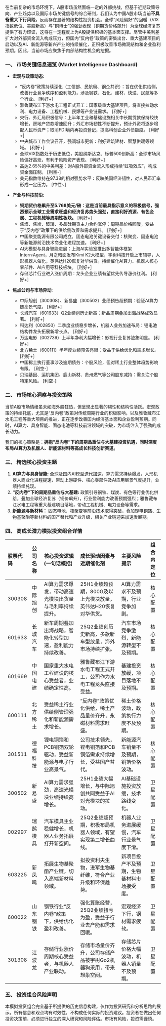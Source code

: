 在当前复杂的市场环境下，A股市场虽然面临一定的外部挑战，但基于近期政策导向、产业趋势以及国际市场关键信号的综合研判，我们认为中国A股市场当前**不具备重大下行风险**，反而存在显著的结构性投资机会。全球“风险偏好”的回暖（VIX指数低位、美股新高）与“铜博士”的强劲表现（铜期货价格飙升）为全球经济复苏提供了有力印证，这将在一定程度上为A股提供积极的基本面支撑。尽管中美利差扩大对外部资金流入构成压力，但国内“反内卷”政策的密集出台、重大基建项目的启动以及AI、新能源等新兴产业的持续催化，正积极改善市场微观结构和企业盈利预期。因此，当前市场应聚焦于内部结构性机会的挖掘。

### 一、 市场关键信息速览 (Market Intelligence Dashboard)

*   **宏观与政策动态:**
    *   “反内卷”政策持续深化（工信部、民航局、钢企共识）：旨在优化供给侧，改善行业竞争秩序和盈利能力，涉及钢铁、石化、建材、快递、民航等多个行业。 [利好+]
    *   雅鲁藏布江下游水电工程正式开工：国家级重大基建项目，将直接拉动水利、电力设备、工程机械、民爆等产业链需求。 [利好+]
    *   央行、外汇局积极信号：上半年工业和基础设施相关中长期贷款保持较快增长，房地产贷款增速回升；外汇市场韧性不断提升，预计外资将逐步增配人民币资产；取消FDI境内再投资登记，提高科创企业外债额度。 [利好+]
    *   中央城市工作会议召开，强调城市更新：利好建筑建材、智慧供暖等领域。 [利好+]
    *   全球VIX指数处于历史低位，美股纳斯达克、标普500创新高：全球市场风险偏好高涨，有利于风险资产表现。 [利好+]
    *   高达2.65%的中美利差：对A股外部资金流入形成持续“虹吸效应”，构成资金面压制。 [利空-]
    *   美元指数维持在97.38的相对强势水平：反映美国经济韧性，对人民币汇率形成一定压力。 [中性~]

*   **产业与科技前沿:**
    *   **铜期货价格飙升至5.768美元/磅：这是当前最具指示意义的积极信号，强烈预示全球工业需求旺盛和经济复苏势头强劲，直接利好资源、有色金属、工程机械等周期性板块。** [利好+]
    *   焦煤、焦炭、玻璃、多晶硅期货主力合约涨停：周期品价格回暖，受益于“反内卷”政策下的供给侧改善和需求提升。 [利好+]
    *   中国聚变能源有限公司成立，固态电池关键设备交付：核聚变、固态电池等新能源前沿技术商业化进程加速。 [利好+]
    *   AI大模型与具身智能进展：上海AI实验室推出多智能体框架Intern·Agent，月之暗面发布Kimi K2大模型，宇树科技开启上市辅导，人形机器人催化，英伟达H20恢复对华供货。持续催化AI算力、机器人核心零部件、AI应用等科技板块。 [利好+]
    *   存储芯片行业进入涨价周期：龙头企业业绩有望优先传导涨价红利。 [利好+]

*   **焦点公司与市场异动:**
    *   中际旭创（300308）、新易盛（300502）业绩预告超预期：验证AI算力链高景气度。 [利好+]
    *   长城汽车（601633）Q2业绩创历史新高：新品周期叠加出海战略成效显著。 [利好+]
    *   科达利（002850）二季度业绩稳步增长，机器人业务加速布局：锂电池结构件龙头拓展新增长点。 [利好+]
    *   万达电影（002739）上半年净利大幅增长：影视行业复苏迹象明显。 [利好+]
    *   北方稀土（600111）半年度业绩预告亮眼：受益于供给优化和需求增长。 [利好+]
    *   中国稀土执行董事涉及逾期债务：个股风险，但对稀土行业整体趋势影响有限。 [利空-]
    *   贝瑞基因、运机集团、鹿山新材、贵州燃气等公司股东减持：需关注个股特定风险。 [利空-]

### 二、 市场核心洞察与投资策略

当前A股市场情绪虽未如海外般狂热，但呈现出显著的韧性和结构性活跃。宏观政策的持续托底，尤其是“反内卷”政策对传统周期行业的积极影响，以及雅鲁藏布江水电工程等重大项目的推进，正在逐步改善国内经济基本面和企业盈利预期。同时，AI算力、具身智能、固态电池等科技前沿领域的突破，为市场注入了强劲的成长动力。

我们的核心策略是：**拥抱“反内卷”下的周期品重估与大基建投资机遇，同时深度布局AI算力及机器人、新能源材料等高成长科技创新赛道。**

### 三、 精选核心投资主题

1.  **AI算力与具身智能:** 全球及国内AI模型迭代加速，算力需求持续爆发，人形机器人商业化进程提速，带动上游硬件、核心零部件及AI应用层景气度提升，业绩持续兑现。
2.  **“反内卷”下的周期品重估与大基建:** 政策引导钢铁、煤炭、有色等行业优化供给，叠加全球经济复苏（铜价飙升），行业盈利能力改善预期强烈；雅鲁藏布江水电工程等重大基建项目落地，带动工程机械、电力设备等需求。
3.  **新能源与新材料：** 固态电池、核聚变等前沿技术取得突破，叠加锂电铜箔、生物基聚酯等新材料的国产替代和产业升级，相关产业链迎来加速发展期。

### 四、 高成长潜力模拟投资组合详情

| 股票代码 | 公司名称 | 核心投资逻辑 (一句话概括) | 成长驱动因素与近期催化剂 | 主要风险提示 | 组合内定位 |
| :--- | :--- | :--- | :--- | :--- | :--- |
| 300308 | 中际旭创 | AI算力需求爆发，带动高速光模块出货量与毛利率持续提升。 | 25H1业绩超预期，800G及以上光模块放量，英伟达H20恢复对华供货。 | AI算力需求不及预期，行业竞争加剧。 | 核心配置 |
| 601633 | 长城汽车 | 新车周期叠加出海战略，智能化转型加速，盈利能力持续改善。 | 25Q2业绩创历史新高，多款新车型放量，海外市场持续扩张。 | 汽车市场竞争激烈，新能源转型不及预期。 | 核心配置 |
| 601669 | 中国电建 | 国家重大水电工程建设的核心受益者，业绩确定性高。 | 雅鲁藏布江下游水电工程正式开工，公司作为水电工程龙头直接受益。 | 基建投资放缓，项目落地不及预期。 | 核心配置 |
| 600111 | 北方稀土 | 受益稀土行业供给侧管理强化和新能源需求增长。 | “反内卷”政策优化供给，稀土产品量价齐升，永磁材料需求旺盛。 | 稀土价格波动，政策执行力度不及预期。 | 核心配置 |
| 301511 | 德福科技 | 锂电铜箔和PCB铜箔双轮驱动，受益新能源与电子行业高景气。 | 公司技术领先，锂电铜箔和PCB铜箔需求持续增长，受益国产替代。 | 新能源汽车销量不及预期，铜箔价格波动。 | 核心配置 |
| 300502 | 新易盛 | AI算力需求强劲，高速光模块业绩持续高增长。 | 25H1业绩大幅增长，与中际旭创共同受益于AI对光模块的拉动。 | AI基础设施投资放缓，技术路线变化。 | 卫星配置 |
| 002997 | 瑞鹄模具 | 汽车模具主业稳健增长，机器人业务拓展打开新空间。 | 25Q2业绩超预期，积极布局机器人领域，有望实现第二增长曲线。 | 机器人业务进展缓慢，汽车行业景气度下滑。 | 卫星配置 |
| 603225 | 新凤鸣 | 拓展生物基聚酯产业链，切入高端新材料领域。 | 拟投资利夫生物，进军生物基纤维，符合产业升级和环保趋势。 | 新项目投产不及预期，生物基材料市场接受度。 | 卫星配置 |
| 600022 | 山东钢铁 | 钢铁行业“反内卷”政策下，供给优化盈利改善。 | 强化算账经营，25Q2业绩扭亏为盈，受益于行业去产能和需求回暖。 | 宏观经济下行，钢材需求疲软。 | 卫星配置 |
| 301308 | 江波龙 | 存储行业涨价周期核心受益者，与机器人产业联动。 | 存储市场量价齐升，公司存储产品被宇树Go2机器狗采用，带来想象空间。 | 存储芯片价格大幅波动，机器人销量不及预期。 | 卫星配置 |

### 五、 投资组合风险声明

本模拟投资组合完全基于所提供的历史信息构建，仅作为投资研究和分析思路的展示。所有信息和观点均有时效性，不构成任何实际的投资建议。投资者在做出任何投资决策前，必须进行独立的深入研究和风险评估。市场有风险，投资需谨慎。